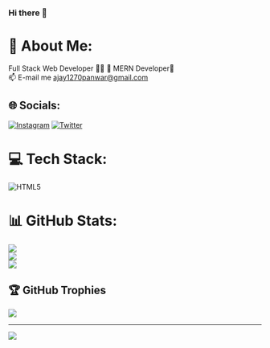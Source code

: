 ### Hi there 👋
# 💫 About Me:
Full Stack Web Developer 🧑‍💻
🌱 MERN Developer💬<br>📫 E-mail me ajay1270panwar@gmail.com<br>


## 🌐 Socials:
[![Instagram](https://img.shields.io/badge/Instagram-%23E4405F.svg?logo=Instagram&logoColor=white)](https://instagram.com/ajayythakur_) [![Twitter](https://img.shields.io/badge/Twitter-%231DA1F2.svg?logo=Twitter&logoColor=white)](https://twitter.com/ajayythakur_) 

# 💻 Tech Stack:
![HTML5](https://img.shields.io/badge/html5-%23E34F26.svg?style=plastic&logo=html5&logoColor=white)
# 📊 GitHub Stats:
![](https://github-readme-stats.vercel.app/api?username=ajayythakur&theme=dark&hide_border=false&include_all_commits=true&count_private=true)<br/>
![](https://github-readme-streak-stats.herokuapp.com/?user=ajayythakur&theme=dark&hide_border=false)<br/>
![](https://github-readme-stats.vercel.app/api/top-langs/?username=ajayythakur&theme=dark&hide_border=false&include_all_commits=true&count_private=true&layout=compact)

## 🏆 GitHub Trophies
![](https://github-profile-trophy.vercel.app/?username=ajayythakur&theme=dracula&no-frame=false&no-bg=true&margin-w=4)

---
[![](https://visitcount.itsvg.in/api?id=ajayythakur&icon=0&color=0)](https://visitcount.itsvg.in)
